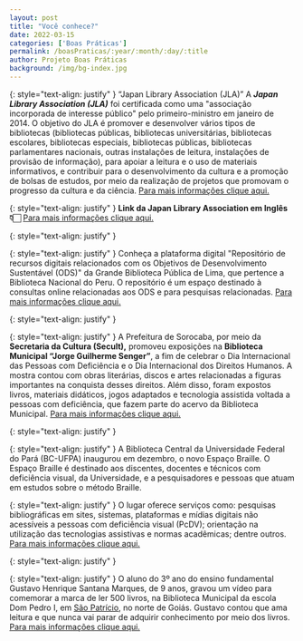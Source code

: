 ```yaml
---
layout: post
title: "Você conhece?"
date: 2022-03-15
categories: ['Boas Práticas']
permalink: /boasPraticas/:year/:month/:day/:title
author: Projeto Boas Práticas
background: /img/bg-index.jpg
---
```

{: style="text-align: justify" }
“Japan Library Association (JLA)”
A __*Japan Library Association (JLA)*__ foi certificada como uma "associação incorporada de interesse público" pelo primeiro-ministro em janeiro de 2014. O objetivo do JLA é promover e desenvolver vários tipos de bibliotecas (bibliotecas públicas, bibliotecas universitárias, bibliotecas escolares, bibliotecas especiais, bibliotecas públicas, bibliotecas parlamentares nacionais, outras instalações de leitura, instalações de provisão de informação), para apoiar a leitura e o uso de materiais informativos, e contribuir para o desenvolvimento da cultura e a promoção de bolsas de estudos, por meio da realização de projetos que promovam o progresso da cultura e da ciência.
[Para mais informações clique aqui.](http://www.jla.or.jp/)

{: style="text-align: justify" }
__Link da Japan Library Association em Inglês 👇🏻__
[Para mais informações clique aqui.](http://www.jla.or.jp/english/tabid/77/Default.aspx)

{: style="text-align: justify" }


{: style="text-align: justify" }
Conheça a plataforma digital "Repositório de recursos digitais relacionados com os Objetivos de Desenvolvimento Sustentável (ODS)" da Grande Biblioteca Pública de Lima, que pertence a Biblioteca Nacional do Peru. O repositório é um espaço destinado à consultas online relacionadas aos ODS e para pesquisas relacionadas.
[Para mais informações clique aqui.](https://bit.ly/RepositorioODS)

{: style="text-align: justify" }


{: style="text-align: justify" }
A Prefeitura de Sorocaba, por meio da __Secretaria da Cultura (Secult),__ promoveu exposições na __Biblioteca Municipal “Jorge Guilherme Senger”__, a fim de celebrar o Dia Internacional das Pessoas com Deficiência e o Dia Internacional dos Direitos Humanos. A mostra contou com obras literárias, discos e artes relacionadas a figuras importantes na conquista desses direitos. Além disso, foram expostos livros, materiais didáticos, jogos adaptados e tecnologia assistida voltada a pessoas com deficiência, que fazem parte do acervo da Biblioteca Municipal.
[Para mais informações clique aqui.](https://noticias.sorocaba.sp.gov.br/exposicoes-na-biblioteca-municipal-de-sorocaba-celebram-o-dia-dos-direitos/)

{: style="text-align: justify" }


{: style="text-align: justify" }
A Biblioteca Central da Universidade Federal do Pará (BC-UFPA)  inaugurou em dezembro, o novo Espaço Braille. O Espaço Braille é destinado aos discentes, docentes e técnicos com deficiência visual,  da Universidade, e a pesquisadores e pessoas que atuam em estudos sobre o método Braille.

{: style="text-align: justify" }
O lugar oferece serviços como: pesquisas bibliográficas em sites, sistemas, plataformas e mídias digitais não acessíveis a pessoas com deficiência visual (PcDV); orientação na utilização das tecnologias assistivas e normas acadêmicas; dentre outros.
[Para mais informações clique aqui.](https://portal.ufpa.br/index.php/ultimas-noticias2/13198-biblioteca-central-vai-inaugurar-novo-espaco-braille)

{: style="text-align: justify" }


{: style="text-align: justify" }
O aluno do 3º ano do ensino fundamental Gustavo Henrique Santana Marques, de 9 anos, gravou um vídeo para comemorar a marca de ler 500 livros, na Biblioteca Municipal da escola Dom Pedro I, em [São Patrício](https://g1.globo.com/go/goias/cidade/sao-patricio/), no norte de Goiás. Gustavo contou que ama leitura e que nunca vai parar de adquirir conhecimento por meio dos livros.
[Para mais informações clique aqui.](https://g1.globo.com/go/goias/noticia/2021/12/06/aluno-de-9-anos-le-500-livros-de-biblioteca-municipal-e-afirma-vou-continuar-lendo.ghtml)
